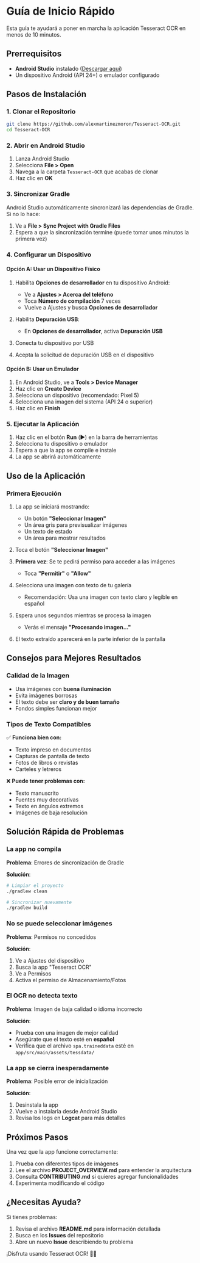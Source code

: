 # Guía de Inicio Rápido

Esta guía te ayudará a poner en marcha la aplicación Tesseract OCR en menos de 10 minutos.

## Prerrequisitos

- **Android Studio** instalado ([Descargar aquí](https://developer.android.com/studio))
- Un dispositivo Android (API 24+) o emulador configurado

## Pasos de Instalación

### 1. Clonar el Repositorio

```bash
git clone https://github.com/alexmartinezmoron/Tesseract-OCR.git
cd Tesseract-OCR
```

### 2. Abrir en Android Studio

1. Lanza Android Studio
2. Selecciona **File > Open**
3. Navega a la carpeta `Tesseract-OCR` que acabas de clonar
4. Haz clic en **OK**

### 3. Sincronizar Gradle

Android Studio automáticamente sincronizará las dependencias de Gradle. Si no lo hace:

1. Ve a **File > Sync Project with Gradle Files**
2. Espera a que la sincronización termine (puede tomar unos minutos la primera vez)

### 4. Configurar un Dispositivo

#### Opción A: Usar un Dispositivo Físico

1. Habilita **Opciones de desarrollador** en tu dispositivo Android:
   - Ve a **Ajustes > Acerca del teléfono**
   - Toca **Número de compilación** 7 veces
   - Vuelve a Ajustes y busca **Opciones de desarrollador**
   
2. Habilita **Depuración USB**:
   - En **Opciones de desarrollador**, activa **Depuración USB**
   
3. Conecta tu dispositivo por USB
4. Acepta la solicitud de depuración USB en el dispositivo

#### Opción B: Usar un Emulador

1. En Android Studio, ve a **Tools > Device Manager**
2. Haz clic en **Create Device**
3. Selecciona un dispositivo (recomendado: Pixel 5)
4. Selecciona una imagen del sistema (API 24 o superior)
5. Haz clic en **Finish**

### 5. Ejecutar la Aplicación

1. Haz clic en el botón **Run** (▶️) en la barra de herramientas
2. Selecciona tu dispositivo o emulador
3. Espera a que la app se compile e instale
4. La app se abrirá automáticamente

## Uso de la Aplicación

### Primera Ejecución

1. La app se iniciará mostrando:
   - Un botón **"Seleccionar Imagen"**
   - Un área gris para previsualizar imágenes
   - Un texto de estado
   - Un área para mostrar resultados

2. Toca el botón **"Seleccionar Imagen"**

3. **Primera vez**: Se te pedirá permiso para acceder a las imágenes
   - Toca **"Permitir"** o **"Allow"**

4. Selecciona una imagen con texto de tu galería
   - Recomendación: Usa una imagen con texto claro y legible en español

5. Espera unos segundos mientras se procesa la imagen
   - Verás el mensaje **"Procesando imagen…"**

6. El texto extraído aparecerá en la parte inferior de la pantalla

## Consejos para Mejores Resultados

### Calidad de la Imagen

- Usa imágenes con **buena iluminación**
- Evita imágenes borrosas
- El texto debe ser **claro y de buen tamaño**
- Fondos simples funcionan mejor

### Tipos de Texto Compatibles

✅ **Funciona bien con:**
- Texto impreso en documentos
- Capturas de pantalla de texto
- Fotos de libros o revistas
- Carteles y letreros

❌ **Puede tener problemas con:**
- Texto manuscrito
- Fuentes muy decorativas
- Texto en ángulos extremos
- Imágenes de baja resolución

## Solución Rápida de Problemas

### La app no compila

**Problema**: Errores de sincronización de Gradle

**Solución**:
```bash
# Limpiar el proyecto
./gradlew clean

# Sincronizar nuevamente
./gradlew build
```

### No se puede seleccionar imágenes

**Problema**: Permisos no concedidos

**Solución**:
1. Ve a Ajustes del dispositivo
2. Busca la app "Tesseract OCR"
3. Ve a Permisos
4. Activa el permiso de Almacenamiento/Fotos

### El OCR no detecta texto

**Problema**: Imagen de baja calidad o idioma incorrecto

**Solución**:
- Prueba con una imagen de mejor calidad
- Asegúrate que el texto esté en **español**
- Verifica que el archivo `spa.traineddata` esté en `app/src/main/assets/tessdata/`

### La app se cierra inesperadamente

**Problema**: Posible error de inicialización

**Solución**:
1. Desinstala la app
2. Vuelve a instalarla desde Android Studio
3. Revisa los logs en **Logcat** para más detalles

## Próximos Pasos

Una vez que la app funcione correctamente:

1. Prueba con diferentes tipos de imágenes
2. Lee el archivo **PROJECT_OVERVIEW.md** para entender la arquitectura
3. Consulta **CONTRIBUTING.md** si quieres agregar funcionalidades
4. Experimenta modificando el código

## ¿Necesitas Ayuda?

Si tienes problemas:

1. Revisa el archivo **README.md** para información detallada
2. Busca en los **Issues** del repositorio
3. Abre un nuevo **Issue** describiendo tu problema

¡Disfruta usando Tesseract OCR! 📸📝
